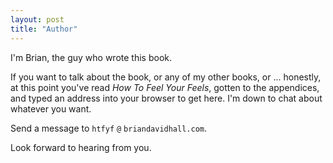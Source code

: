 ```yaml
---
layout: post
title: "Author"
---
```


I'm Brian, the guy who wrote this book.

If you want to talk about the book, or any of my other books, or ... honestly, at this point you've read _How To Feel Your Feels_, gotten to the appendices, and typed an address into your browser to get here. I'm down to chat about whatever you want.

Send a message to `htfyf` `@` `briandavidhall.com`.

Look forward to hearing from you.
